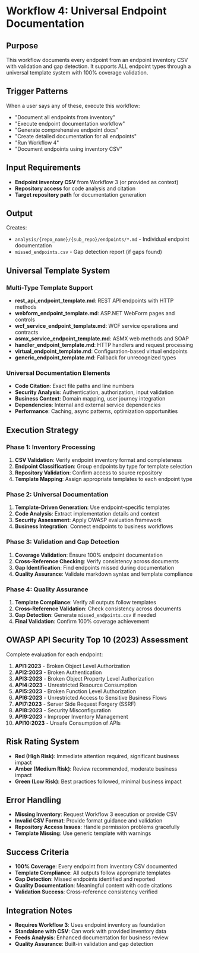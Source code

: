 # Workflow 4: Universal Endpoint Documentation

## Purpose
This workflow documents every endpoint from an endpoint inventory CSV with validation and gap detection. It supports ALL endpoint types through a universal template system with 100% coverage validation.

## Trigger Patterns
When a user says any of these, execute this workflow:
- "Document all endpoints from inventory"
- "Execute endpoint documentation workflow"
- "Generate comprehensive endpoint docs"
- "Create detailed documentation for all endpoints"
- "Run Workflow 4"
- "Document endpoints using inventory CSV"

## Input Requirements
- **Endpoint inventory CSV** from Workflow 3 (or provided as context)
- **Repository access** for code analysis and citation
- **Target repository path** for documentation generation

## Output
Creates:
- `analysis/{repo_name}/{sub_repo}/endpoints/*.md` - Individual endpoint documentation
- `missed_endpoints.csv` - Gap detection report (if gaps found)

## Universal Template System

### Multi-Type Template Support
- **rest_api_endpoint_template.md**: REST API endpoints with HTTP methods
- **webform_endpoint_template.md**: ASP.NET WebForm pages and controls
- **wcf_service_endpoint_template.md**: WCF service operations and contracts
- **asmx_service_endpoint_template.md**: ASMX web methods and SOAP
- **handler_endpoint_template.md**: HTTP handlers and request processing
- **virtual_endpoint_template.md**: Configuration-based virtual endpoints
- **generic_endpoint_template.md**: Fallback for unrecognized types

### Universal Documentation Elements
- **Code Citation**: Exact file paths and line numbers
- **Security Analysis**: Authentication, authorization, input validation
- **Business Context**: Domain mapping, user journey integration
- **Dependencies**: Internal and external service dependencies
- **Performance**: Caching, async patterns, optimization opportunities

## Execution Strategy

### Phase 1: Inventory Processing
1. **CSV Validation**: Verify endpoint inventory format and completeness
2. **Endpoint Classification**: Group endpoints by type for template selection
3. **Repository Validation**: Confirm access to source repository
4. **Template Mapping**: Assign appropriate templates to each endpoint type

### Phase 2: Universal Documentation
1. **Template-Driven Generation**: Use endpoint-specific templates
2. **Code Analysis**: Extract implementation details and context
3. **Security Assessment**: Apply OWASP evaluation framework
4. **Business Integration**: Connect endpoints to business workflows

### Phase 3: Validation and Gap Detection
1. **Coverage Validation**: Ensure 100% endpoint documentation
2. **Cross-Reference Checking**: Verify consistency across documents
3. **Gap Identification**: Find endpoints missed during documentation
4. **Quality Assurance**: Validate markdown syntax and template compliance

### Phase 4: Quality Assurance
1. **Template Compliance**: Verify all outputs follow templates
2. **Cross-Reference Validation**: Check consistency across documents
3. **Gap Detection**: Generate `missed_endpoints.csv` if needed
4. **Final Validation**: Confirm 100% coverage achievement

## OWASP API Security Top 10 (2023) Assessment
Complete evaluation for each endpoint:
1. **API1:2023** - Broken Object Level Authorization
2. **API2:2023** - Broken Authentication
3. **API3:2023** - Broken Object Property Level Authorization
4. **API4:2023** - Unrestricted Resource Consumption
5. **API5:2023** - Broken Function Level Authorization
6. **API6:2023** - Unrestricted Access to Sensitive Business Flows
7. **API7:2023** - Server Side Request Forgery (SSRF)
8. **API8:2023** - Security Misconfiguration
9. **API9:2023** - Improper Inventory Management
10. **API10:2023** - Unsafe Consumption of APIs

## Risk Rating System
- **Red (High Risk)**: Immediate attention required, significant business impact
- **Amber (Medium Risk)**: Review recommended, moderate business impact
- **Green (Low Risk)**: Best practices followed, minimal business impact

## Error Handling
- **Missing Inventory**: Request Workflow 3 execution or provide CSV
- **Invalid CSV Format**: Provide format guidance and validation
- **Repository Access Issues**: Handle permission problems gracefully
- **Template Missing**: Use generic template with warnings

## Success Criteria
- **100% Coverage**: Every endpoint from inventory CSV documented
- **Template Compliance**: All outputs follow appropriate templates
- **Gap Detection**: Missed endpoints identified and reported
- **Quality Documentation**: Meaningful content with code citations
- **Validation Success**: Cross-reference consistency verified

## Integration Notes
- **Requires Workflow 3**: Uses endpoint inventory as foundation
- **Standalone with CSV**: Can work with provided inventory data
- **Feeds Analysis**: Enhanced documentation for business review
- **Quality Assurance**: Built-in validation and gap detection